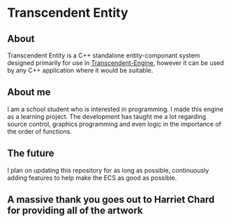 # Transcendent Entity

## About

Transcendent Entity is a C++ standalone entity-componant system designed primarily for use in [Transcendent-Engine](https://github.com/sammyboy0110/Transcendent-Engine), however it can be used by any C++ application where it would be suitable.

## About me

I am a school student who is interested in programming. I made this engine as a learning project. The development has taught me a lot regarding source control, graphics programming and even logic in the importance of the order of functions.

## The future

I plan on updating this repository for as long as possible, continuously adding features to help make the ECS as good as possible.

## A massive thank you goes out to Harriet Chard for providing all of the artwork
